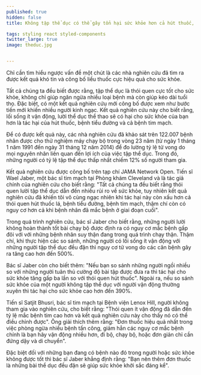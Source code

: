 ```yaml
---
published: true
hidden: false
title: Không tập thể dục có thể gây tổn hại sức khỏe hơn cả hút thuốc, bệnh tiểu đường hay tim mạch

tags: styling react styled-components
twitter_large: true
image: theduc.jpg


---
```


Chỉ cần tìm hiểu ngược vấn đề một chút là các nhà nghiên cứu đã tìm ra được kết quả khó tin và công bố liều thuốc cực hiệu quả cho sức khỏe.

Tất cả chúng ta đều biết được rằng, tập thể dục là thói quen cực tốt cho sức khỏe, không chỉ giúp ngăn ngừa nhiều loại bệnh mà còn giúp kéo dài tuổi thọ. Đặc biệt, có một kết quả nghiên cứu mới công bố được xem như bước tiến mới khiến nhiều người kinh ngạc. Kết quả nghiên cứu này cho biết rằng, lối sống ít vận động, lười thể dục thể thao sẽ có hại cho sức khỏe của bạn hơn là tác hại của hút thuốc, bệnh tiểu đường và cả bệnh tim mạch.


Để có được kết quả này, các nhà nghiên cứu đã khảo sát trên 122.007 bệnh nhân được cho thử nghiệm máy chạy bộ trong vòng 23 năm (từ ngày 1 tháng 1 năm 1991 đến ngày 31 tháng 12 năm 2014) để đo lường tỷ lệ tử vong do mọi nguyên nhân liên quan đến lợi ích của việc tập thể dục. Trong đó, những người có tỷ lệ tập thể dục thấp nhất chiếm 12% số người tham gia.

Kết quả nghiên cứu được công bố trên tạp chí JAMA Network Open. Tiến sĩ Wael Jaber, một bác sĩ tim mạch tại Phòng khám Cleveland và là tác giả chính của nghiên cứu cho biết rằng: "Tất cả chúng ta đều biết rằng thói quen lười tập thể dục dẫn đến nhiều rủi ro về sức khỏe, tuy nhiên kết quả nghiên cứu đã khiến tôi vô cùng ngạc nhiên khi tác hại này còn xấu hơn cả thói quen hút thuốc lá, bệnh tiểu đường, bệnh tim mạch, thậm chí còn có nguy cơ hơn cả khi bệnh nhân đã mắc bệnh ở giai đoạn cuối".


Trong quá trình nghiên cứu, bác sĩ Jaber cho biết rằng, những người lười không hoàn thành tốt bài chạy bộ được định ra có nguy cơ mắc bệnh gấp đôi với với những bệnh nhân suy thận đang trong quá trình chạy thận. Thậm chí, khi thực hiện các so sánh, những người có lối sống ít vận động với những người tập thể dục đều đặn thì nguy cơ tử vong do các căn bệnh gây ra tăng cao hơn đến 500%.


Bác sĩ Jaber còn cho biết thêm: "Nếu bạn so sánh những người ngồi nhiều so với những người tuân thủ cường độ bài tập được đưa ra thì tác hại cho sức khỏe tăng gấp ba lần so với thói quen hút thuốc". Ngoài ra, nếu so sánh sức khỏe của một người không tập thể dục với người vận động thường xuyên thì tác hại cho sức khỏe cao hơn đến 390%.


Tiến sĩ Satjit Bhusri, bác sĩ tim mạch tại Bệnh viện Lenox Hill, người không tham gia vào nghiên cứu, cho biết rằng: "Thói quen ít vận động đã dẫn đến tỷ lệ mắc bệnh tim cao hơn và kết quả nghiên cứu này cho thấy nó có thể điều chỉnh được". Ông giải thích thêm rằng: "Đơn thuốc hiệu quả nhất trong việc phòng ngừa nhiều bệnh tấn công, giảm hẳn các nguy cơ mắc bệnh chính là bạn hãy vận động nhiều hơn, đi bộ, chạy bộ, hoặc đơn giản chỉ cần đứng dậy và di chuyển".

Đặc biệt đối với những bạn đang có bệnh nào đó trong người hoặc sức khỏe không được tốt thì bác sĩ Jaber khẳng định rằng: "Bạn nên thêm đơn thuốc là những bài thể dục đều đặn sẽ giúp sức khỏe khởi sắc đáng kể".
